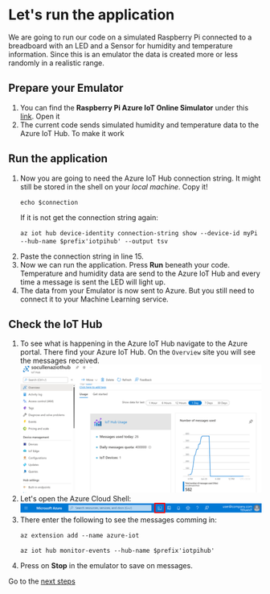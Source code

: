 # Let's run the application

We are going to run our code on a simulated Raspberry Pi connected to a breadboard with an LED and a Sensor for humidity and temperature information. Since this is an emulator the data is created more or less randomly in a realistic range.

## Prepare your Emulator
1. You can find the **Raspberry Pi Azure IoT Online Simulator** under this [link](https://azure-samples.github.io/raspberry-pi-web-simulator/#getstarted). Open it
1. The current code sends simulated humidity and temperature data to the Azure IoT Hub. To make it work 

## Run the application
1. Now you are going to need the Azure IoT Hub connection string.
    It might still be stored in the shell on your *local machine*. Copy it!
    ```shell
    echo $connection
    ```
    If it is not get the connection string again:
    ```shell
    az iot hub device-identity connection-string show --device-id myPi --hub-name $prefix'iotpihub' --output tsv
    ```
1. Paste the connection string in line 15.
1. Now we can run the application. Press **Run** beneath your code.
    Temperature and humidity data are send to the Azure IoT Hub and every time a message is sent the LED will light up.
1. The data from your Emulator is now sent to Azure. But you still need to connect it to your Machine Learning service.

## Check the IoT Hub
1. To see what is happening in the Azure IoT Hub navigate to the Azure portal. There find your Azure IoT Hub. On the `Overview` site you will see the messages received.
    ![See the Overview site of the Azure IoT Hub](/images/03iothubinfo.png)
1. Let's open the Azure Cloud Shell:
    ![Image of the upper bar in the Azure portal with focus on the Cloud Shell icon](/images/00portalshell.png) 
1. There enter the following to see the messages comming in:
    ```shell
    az extension add --name azure-iot
    ```
    ```shell
    az iot hub monitor-events --hub-name $prefix'iotpihub'
    ```
1. Press on **Stop** in the emulator to save on messages.

Go to the [next steps](./04_emu_function.md)